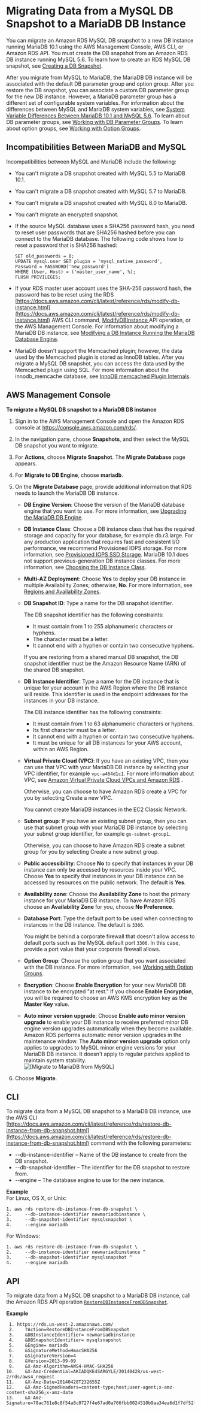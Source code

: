 # Migrating Data from a MySQL DB Snapshot to a MariaDB DB Instance<a name="USER_Migrate_MariaDB"></a>

You can migrate an Amazon RDS MySQL DB snapshot to a new DB instance running MariaDB 10\.1 using the AWS Management Console, AWS CLI, or Amazon RDS API\. You must create the DB snapshot from an Amazon RDS DB instance running MySQL 5\.6\. To learn how to create an RDS MySQL DB snapshot, see [Creating a DB Snapshot](USER_CreateSnapshot.md)\.

After you migrate from MySQL to MariaDB, the MariaDB DB instance will be associated with the default DB parameter group and option group\. After you restore the DB snapshot, you can associate a custom DB parameter group for the new DB instance\. However, a MariaDB parameter group has a different set of configurable system variables\. For information about the differences between MySQL and MariaDB system variables, see [ System Variable Differences Between MariaDB 10\.1 and MySQL 5\.6](https://mariadb.com/kb/en/mariadb/system-variable-differences-between-mariadb-101-and-mysql-56/)\. To learn about DB parameter groups, see [Working with DB Parameter Groups](USER_WorkingWithParamGroups.md)\. To learn about option groups, see [Working with Option Groups](USER_WorkingWithOptionGroups.md)\. 

## Incompatibilities Between MariaDB and MySQL<a name="USER_Migrate_MariaDB.Incompatibilities"></a>

Incompatibilities between MySQL and MariaDB include the following:
+ You can't migrate a DB snapshot created with MySQL 5\.5 to MariaDB 10\.1\.
+ You can't migrate a DB snapshot created with MySQL 5\.7 to MariaDB\.
+ You can't migrate a DB snapshot created with MySQL 8\.0 to MariaDB\.
+ You can't migrate an encrypted snapshot\.
+ If the source MySQL database uses a SHA256 password hash, you need to reset user passwords that are SHA256 hashed before you can connect to the MariaDB database\. The following code shows how to reset a password that is SHA256 hashed:

  ```
  SET old_passwords = 0;
  UPDATE mysql.user SET plugin = 'mysql_native_password',
  Password = PASSWORD('new_password')
  WHERE (User, Host) = ('master_user_name', %);
  FLUSH PRIVILEGES;
  ```
+ If your RDS master user account uses the SHA\-256 password hash, the password has to be reset using the RDS [https://docs.aws.amazon.com/cli/latest/reference/rds/modify-db-instance.html](https://docs.aws.amazon.com/cli/latest/reference/rds/modify-db-instance.html) AWS CLI command, [ ModifyDBInstance ](https://docs.aws.amazon.com/AmazonRDS/latest/APIReference/API_ModifyDBInstance.html) API operation, or the AWS Management Console\. For information about modifying a MariaDB DB instance, see [Modifying a DB Instance Running the MariaDB Database Engine](USER_ModifyInstance.MariaDB.md)\. 
+ MariaDB doesn't support the Memcached plugin; however, the data used by the Memcached plugin is stored as InnoDB tables\. After you migrate a MySQL DB snapshot, you can access the data used by the Memcached plugin using SQL\. For more information about the innodb\_memcache database, see [InnoDB memcached Plugin Internals](https://dev.mysql.com/doc/refman/5.6/en/innodb-memcached-internals.html)\.

## AWS Management Console<a name="USER_Migrate_MariaDB.CON"></a>

**To migrate a MySQL DB snapshot to a MariaDB DB instance**

1. Sign in to the AWS Management Console and open the Amazon RDS console at [https://console\.aws\.amazon\.com/rds/](https://console.aws.amazon.com/rds/)\.

1. In the navigation pane, choose **Snapshots**, and then select the MySQL DB snapshot you want to migrate\. 

1. For **Actions**, choose **Migrate Snapshot**\. The **Migrate Database** page appears\.

1. For **Migrate to DB Engine**, choose **mariadb**\.

1. On the **Migrate Database** page, provide additional information that RDS needs to launch the MariaDB DB instance\.
   + **DB Engine Version**: Choose the version of the MariaDB database engine that you want to use\. For more information, see [Upgrading the MariaDB DB Engine](USER_UpgradeDBInstance.MariaDB.md)\. 
   + **DB Instance Class**: Choose a DB instance class that has the required storage and capacity for your database, for example db\.r3\.large\. For any production application that requires fast and consistent I/O performance, we recommend Provisioned IOPS storage\. For more information, see [Provisioned IOPS SSD Storage](CHAP_Storage.md#USER_PIOPS)\. MariaDB 10\.1 does not support previous\-generation DB instance classes\. For more information, see [Choosing the DB Instance Class](Concepts.DBInstanceClass.md)\. 
   + **Multi\-AZ Deployment**: Choose **Yes** to deploy your DB instance in multiple Availability Zones; otherwise, **No**\. For more information, see [Regions and Availability Zones](Concepts.RegionsAndAvailabilityZones.md)\. 
   + **DB Snapshot ID**: Type a name for the DB snapshot identifier\. 

     The DB snapshot identifier has the following constraints:
     + It must contain from 1 to 255 alphanumeric characters or hyphens\.
     + The character must be a letter\.
     + It cannot end with a hyphen or contain two consecutive hyphens\.

     If you are restoring from a shared manual DB snapshot, the DB snapshot identifier must be the Amazon Resource Name \(ARN\) of the shared DB snapshot\.
   + **DB Instance Identifier**: Type a name for the DB instance that is unique for your account in the AWS Region where the DB instance will reside\. This identifier is used in the endpoint addresses for the instances in your DB instance\. 

     The DB instance identifier has the following constraints:
     + It must contain from 1 to 63 alphanumeric characters or hyphens\.
     + Its first character must be a letter\.
     + It cannot end with a hyphen or contain two consecutive hyphens\.
     + It must be unique for all DB instances for your AWS account, within an AWS Region\.
   + **Virtual Private Cloud \(VPC\)**: If you have an existing VPC, then you can use that VPC with your MariaDB DB instance by selecting your VPC identifier, for example `vpc-a464d1c1`\. For more information about VPC, see [Amazon Virtual Private Cloud VPCs and Amazon RDS](USER_VPC.md) \.

     Otherwise, you can choose to have Amazon RDS create a VPC for you by selecting Create a new VPC\. 

     You cannot create MariaDB instances in the EC2 Classic Network\.
   + **Subnet group**: If you have an existing subnet group, then you can use that subnet group with your MariaDB DB instance by selecting your subnet group identifier, for example `gs-subnet-group1`\.

     Otherwise, you can choose to have Amazon RDS create a subnet group for you by selecting Create a new subnet group\. 
   + **Public accessibility**: Choose **No** to specify that instances in your DB instance can only be accessed by resources inside your VPC\. Choose **Yes** to specify that instances in your DB instance can be accessed by resources on the public network\. The default is **Yes**\.
   + **Availability zone**: Choose the **Availability Zone** to host the primary instance for your MariaDB DB instance\. To have Amazon RDS choose an **Availability Zone** for you, choose **No Preference**\.
   + **Database Port**: Type the default port to be used when connecting to instances in the DB instance\. The default is `3306`\.

     You might be behind a corporate firewall that doesn't allow access to default ports such as the MySQL default port `3306`\. In this case, provide a port value that your corporate firewall allows\.
   + **Option Group**: Choose the option group that you want associated with the DB instance\. For more information, see [Working with Option Groups](USER_WorkingWithOptionGroups.md)\.
   + **Encryption**: Choose **Enable Encryption** for your new MariaDB DB instance to be encrypted "at rest\." If you choose **Enable Encryption**, you will be required to choose an AWS KMS encryption key as the **Master Key** value\.
   +  **Auto minor version upgrade**: Choose **Enable auto minor version upgrade** to enable your DB instance to receive preferred minor DB engine version upgrades automatically when they become available\. Amazon RDS performs automatic minor version upgrades in the maintenance window\. The **Auto minor version upgrade** option only applies to upgrades to MySQL minor engine versions for your MariaDB DB instance\. It doesn't apply to regular patches applied to maintain system stability\.   
![\[Migrate to MariaDB from MySQL\]](http://docs.aws.amazon.com/AmazonRDS/latest/UserGuide/images/MigrateMariaDB.png)

1. Choose **Migrate**\.

## CLI<a name="USER_Migrate_MariaDB.CLI"></a>

To migrate data from a MySQL DB snapshot to a MariaDB DB instance, use the AWS CLI [https://docs.aws.amazon.com/cli/latest/reference/rds/restore-db-instance-from-db-snapshot.html](https://docs.aws.amazon.com/cli/latest/reference/rds/restore-db-instance-from-db-snapshot.html) command with the following parameters:
+ \-\-db\-instance\-identifier – Name of the DB instance to create from the DB snapshot\.
+ \-\-db\-snapshot\-identifier – The identifier for the DB snapshot to restore from\.
+ \-\-engine – The database engine to use for the new instance\.

**Example**  
For Linux, OS X, or Unix:  

```
1. aws rds restore-db-instance-from-db-snapshot \
2.     --db-instance-identifier newmariadbinstance \
3.     --db-snapshot-identifier mysqlsnapshot \
4.     --engine mariadb
```
For Windows:  

```
1. aws rds restore-db-instance-from-db-snapshot \
2.     --db-instance-identifier newmariadbinstance ^
3.     --db-snapshot-identifier mysqlsnapshot ^
4.     --engine mariadb
```

## API<a name="USER_Migrate_MariaDB.API"></a>

To migrate data from a MySQL DB snapshot to a MariaDB DB instance, call the Amazon RDS API operation [ `RestoreDBInstanceFromDBSnapshot`](https://docs.aws.amazon.com/AmazonRDS/latest/APIReference/API_RestoreDBInstanceFromDBSnapshot.html)\.

**Example**  

```
 1. https://rds.us-west-2.amazonaws.com/
 2.    ?Action=RestoreDBInstanceFromDBSnapshot
 3.    &DBInstanceIdentifier= newmariadbinstance
 4.    &DBSnapshotIdentifier= mysqlsnapshot
 5.    &Engine= mariadb
 6.    &SignatureMethod=HmacSHA256
 7.    &SignatureVersion=4
 8.    &Version=2013-09-09
 9.    &X-Amz-Algorithm=AWS4-HMAC-SHA256
10.    &X-Amz-Credential=AKIADQKE4SARGYLE/20140428/us-west-2/rds/aws4_request
11.    &X-Amz-Date=20140428T232655Z
12.    &X-Amz-SignedHeaders=content-type;host;user-agent;x-amz-content-sha256;x-amz-date
13.    &X-Amz-Signature=78ac761e8c8f54a8c0727f4e67ad0a766fbb0024510b9aa34ea6d1f7df52fe92
```